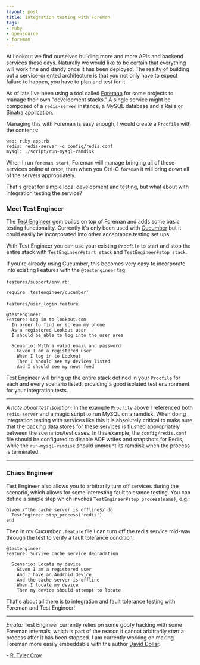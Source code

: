 ```yaml
---
layout: post
title: Integration testing with Foreman
tags:
- ruby
- opensource
- foreman
---
```


At Lookout we find ourselves building more and more APIs and backend services
these days. Naturally we would like to be certain that everything will work
fine and dandy once it has been deployed. The reality of building out a
service-oriented architecture is that you not only have to expect failure to
happen, you have to plan and test for it.

As of late I've been using a tool called
[Foreman](https://github.com/ddollar/foreman) for some projects to manage their
own "development stacks." A single service might be composed of a
`redis-server` instance, a MySQL database and a Rails or
[Sinatra](http://sinatrarb.com) application.

Managing this with Foreman is easy enough, I would create a `Procfile` with
the contents:

    web: ruby app.rb
    redis: redis-server -c config/redis.conf
    mysql: ./script/run-mysql-ramdisk


When I run `foreman start`, Foreman will manage bringing all of these services
online at once, then when you Ctrl-C `foreman` it will bring down all of the
servers appropriately.

That's great for simple local development and testing, but what about with
integration testing the service?


### Meet Test Engineer

The [Test Engineer](https://github.com/lookout/testengineer) gem builds on top
of Foreman and adds some basic testing functionality. Currently it's only been
used with [Cucumber](http://cukes.info) but it could easily be incorporated
into other acceptance testing set ups.

With Test Engineer you can use your existing `Procfile` to start and stop the
entire stack with `TestEngineer#start_stack` and `TestEngineer#stop_stack`.

If you're already using Cucumber, this becomes very easy to incorporate into
existing Features with the `@testengineer` tag:


`features/support/env.rb`:

    require 'testengineer/cucumber'

`features/user_login.feature`:

    @testengineer
    Feature: Log in to lookout.com
      In order to find or scream my phone
      As a registered Lookout user
      I should be able to log into the user area

      Scenario: With a valid email and password
        Given I am a registered user
        When I log in to Lookout
        Then I should see my devices listed
        And I should see my news feed


Test Engineer will bring up the entire stack defined in your `Procfile` for
each and every scenario listed, providing a good isolated test environment for
your integration tests.

----

_A note about test isolation:_ In the example `Procfile` above I referenced
both `redis-server` and a magic script to run MySQL on a ramdisk. When doing
integration testing with services like this it is absolutely critical to make
sure that the backing data stores for these services is flushed appropriately
between the scenarios/test cases. In this example, the `config/redis.conf` file
should be configured to disable AOF writes and snapshots for Redis, while the
`run-mysql-ramdisk` should unmount its ramdisk when the process is terminated.

----


### Chaos Engineer

Test Engineer also allows you to arbitrarily turn off services during the
scenario, which allows for some interesting fault tolerance testing. You can
define a simple step which invokes `TestEngineer#stop_process(name)`, e.g.:

    Given /^the cache server is offline$/ do
      TestEngineer.stop_process('redis')
    end

Then in my Cucumber `.feature` file I can turn off the redis service
mid-way through the test to verify a fault tolerance condition:


    @testengineer
    Feature: Survive cache service degradation

      Scenario: Locate my device
        Given I am a registered user
        And I have an Android device
        And the cache server is offline
        When I locate my device
        Then my device should attempt to locate


That's about all there is to integration and fault tolerance testing with
Foreman and Test Engineer!

----

*Errata:* Test Engineer currently relies on some goofy hacking with some
Foreman internals, which is part of the reason it cannot arbitrarily *start* a
process after it has been stopped. I am currently working on making Foreman
more easily embeddable with the author [David
Dollar](https://github.com/ddollar).




\- [R. Tyler Croy](https://github.com/rtyler/)
